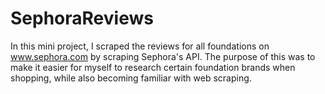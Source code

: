 # SephoraReviews

In this mini project, I scraped the reviews for all foundations on www.sephora.com by scraping Sephora's API. The purpose of this was to make it easier for myself to research certain foundation brands when shopping, while also becoming familiar with web scraping. 
